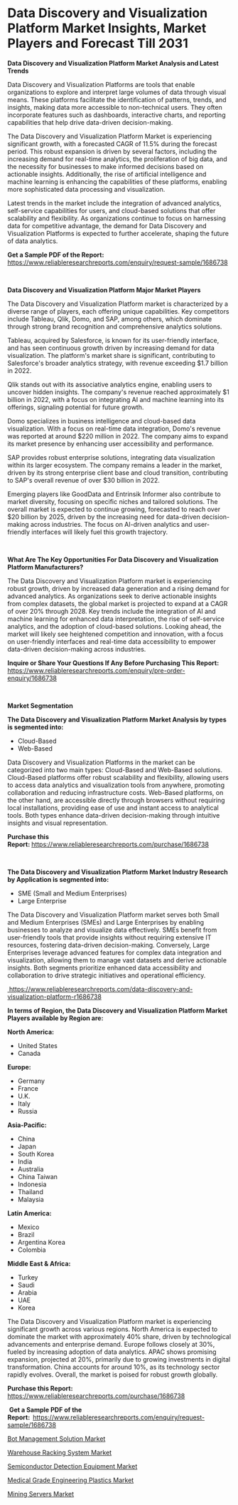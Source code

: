 <p><h1>Data Discovery and Visualization Platform Market Insights, Market Players and Forecast Till 2031</h1></p><p><strong>Data Discovery and Visualization Platform Market Analysis and Latest Trends</strong></p>
<p><p>Data Discovery and Visualization Platforms are tools that enable organizations to explore and interpret large volumes of data through visual means. These platforms facilitate the identification of patterns, trends, and insights, making data more accessible to non-technical users. They often incorporate features such as dashboards, interactive charts, and reporting capabilities that help drive data-driven decision-making.</p><p>The Data Discovery and Visualization Platform Market is experiencing significant growth, with a forecasted CAGR of 11.5% during the forecast period. This robust expansion is driven by several factors, including the increasing demand for real-time analytics, the proliferation of big data, and the necessity for businesses to make informed decisions based on actionable insights. Additionally, the rise of artificial intelligence and machine learning is enhancing the capabilities of these platforms, enabling more sophisticated data processing and visualization.</p><p>Latest trends in the market include the integration of advanced analytics, self-service capabilities for users, and cloud-based solutions that offer scalability and flexibility. As organizations continue to focus on harnessing data for competitive advantage, the demand for Data Discovery and Visualization Platforms is expected to further accelerate, shaping the future of data analytics.</p></p>
<p><strong>Get a Sample PDF of the Report:&nbsp;</strong> <a href="https://www.reliableresearchreports.com/enquiry/request-sample/1686738?utm_campaign=4&utm_medium=2&utm_source=Github&utm_content=ia&utm_term=16102024&utm_id=data-discovery-and-visualization-platform">https://www.reliableresearchreports.com/enquiry/request-sample/1686738</a></p>
<p>&nbsp;</p>
<p><strong>Data Discovery and Visualization Platform Major Market Players</strong></p>
<p><p>The Data Discovery and Visualization Platform market is characterized by a diverse range of players, each offering unique capabilities. Key competitors include Tableau, Qlik, Domo, and SAP, among others, which dominate through strong brand recognition and comprehensive analytics solutions.</p><p>Tableau, acquired by Salesforce, is known for its user-friendly interface, and has seen continuous growth driven by increasing demand for data visualization. The platform's market share is significant, contributing to Salesforce's broader analytics strategy, with revenue exceeding $1.7 billion in 2022.</p><p>Qlik stands out with its associative analytics engine, enabling users to uncover hidden insights. The company's revenue reached approximately $1 billion in 2022, with a focus on integrating AI and machine learning into its offerings, signaling potential for future growth.</p><p>Domo specializes in business intelligence and cloud-based data visualization. With a focus on real-time data integration, Domo's revenue was reported at around $220 million in 2022. The company aims to expand its market presence by enhancing user accessibility and performance.</p><p>SAP provides robust enterprise solutions, integrating data visualization within its larger ecosystem. The company remains a leader in the market, driven by its strong enterprise client base and cloud transition, contributing to SAP's overall revenue of over $30 billion in 2022.</p><p>Emerging players like GoodData and Entrinsik Informer also contribute to market diversity, focusing on specific niches and tailored solutions. The overall market is expected to continue growing, forecasted to reach over $20 billion by 2025, driven by the increasing need for data-driven decision-making across industries. The focus on AI-driven analytics and user-friendly interfaces will likely fuel this growth trajectory.</p></p>
<p>&nbsp;</p>
<p><strong>What Are The Key Opportunities For Data Discovery and Visualization Platform Manufacturers?</strong></p>
<p><p>The Data Discovery and Visualization Platform market is experiencing robust growth, driven by increased data generation and a rising demand for advanced analytics. As organizations seek to derive actionable insights from complex datasets, the global market is projected to expand at a CAGR of over 20% through 2028. Key trends include the integration of AI and machine learning for enhanced data interpretation, the rise of self-service analytics, and the adoption of cloud-based solutions. Looking ahead, the market will likely see heightened competition and innovation, with a focus on user-friendly interfaces and real-time data accessibility to empower data-driven decision-making across industries.</p></p>
<p><strong>Inquire or Share Your Questions If Any Before Purchasing This Report:</strong> <a href="https://www.reliableresearchreports.com/enquiry/pre-order-enquiry/1686738?utm_campaign=4&utm_medium=2&utm_source=Github&utm_content=ia&utm_term=16102024&utm_id=data-discovery-and-visualization-platform">https://www.reliableresearchreports.com/enquiry/pre-order-enquiry/1686738</a></p>
<p>&nbsp;</p>
<p><strong>Market Segmentation</strong></p>
<p><strong>The Data Discovery and Visualization Platform Market Analysis by types is segmented into:</strong></p>
<p><ul><li>Cloud-Based</li><li>Web-Based</li></ul></p>
<p><p>Data Discovery and Visualization Platforms in the market can be categorized into two main types: Cloud-Based and Web-Based solutions. Cloud-Based platforms offer robust scalability and flexibility, allowing users to access data analytics and visualization tools from anywhere, promoting collaboration and reducing infrastructure costs. Web-Based platforms, on the other hand, are accessible directly through browsers without requiring local installations, providing ease of use and instant access to analytical tools. Both types enhance data-driven decision-making through intuitive insights and visual representation.</p></p>
<p><strong>Purchase this Report:&nbsp;</strong><a href="https://www.reliableresearchreports.com/purchase/1686738?utm_campaign=4&utm_medium=2&utm_source=Github&utm_content=ia&utm_term=16102024&utm_id=data-discovery-and-visualization-platform">https://www.reliableresearchreports.com/purchase/1686738</a></p>
<p>&nbsp;</p>
<p><strong>The Data Discovery and Visualization Platform Market Industry Research by Application is segmented into:</strong></p>
<p><ul><li>SME (Small and Medium Enterprises)</li><li>Large Enterprise</li></ul></p>
<p><p>The Data Discovery and Visualization Platform market serves both Small and Medium Enterprises (SMEs) and Large Enterprises by enabling businesses to analyze and visualize data effectively. SMEs benefit from user-friendly tools that provide insights without requiring extensive IT resources, fostering data-driven decision-making. Conversely, Large Enterprises leverage advanced features for complex data integration and visualization, allowing them to manage vast datasets and derive actionable insights. Both segments prioritize enhanced data accessibility and collaboration to drive strategic initiatives and operational efficiency.</p></p>
<p><a href="https://www.reliableresearchreports.com/data-discovery-and-visualization-platform-r1686738?utm_campaign=4&utm_medium=2&utm_source=Github&utm_content=ia&utm_term=16102024&utm_id=data-discovery-and-visualization-platform">&nbsp;https://www.reliableresearchreports.com/data-discovery-and-visualization-platform-r1686738</a></p>
<p><strong>In terms of Region, the Data Discovery and Visualization Platform Market Players available by Region are:</strong></p>
<p>
    <p> <strong> North America: </strong>
        <ul>
            <li>United States</li>
            <li>Canada</li>
        </ul>
        </p> 
    <p> <strong> Europe: </strong>
        <ul>
            <li>Germany</li>
            <li>France</li>
            <li>U.K.</li>
            <li>Italy</li>
            <li>Russia</li>
        </ul>
        </p> 
    <p> <strong> Asia-Pacific: </strong>
        <ul>
            <li>China</li>
            <li>Japan</li>
            <li>South Korea</li>
            <li>India</li>
            <li>Australia</li>
            <li>China Taiwan</li>
            <li>Indonesia</li>
            <li>Thailand</li>
            <li>Malaysia</li>
        </ul>
        </p> 
    <p> <strong> Latin America: </strong>
        <ul>
            <li>Mexico</li>
            <li>Brazil</li>
            <li>Argentina Korea</li>
            <li>Colombia</li>
        </ul>
        </p> 
    <p> <strong> Middle East & Africa: </strong>
        <ul>
            <li>Turkey</li>
            <li>Saudi</li>
            <li>Arabia</li>
            <li>UAE</li>
            <li>Korea</li>
        </ul>
    </p>
    </p>
<p><p>The Data Discovery and Visualization Platform market is experiencing significant growth across various regions. North America is expected to dominate the market with approximately 40% share, driven by technological advancements and enterprise demand. Europe follows closely at 30%, fueled by increasing adoption of data analytics. APAC shows promising expansion, projected at 20%, primarily due to growing investments in digital transformation. China accounts for around 10%, as its technology sector rapidly evolves. Overall, the market is poised for robust growth globally.</p></p>
<p><strong>Purchase this Report: </strong><a href="https://www.reliableresearchreports.com/purchase/1686738?utm_campaign=4&utm_medium=2&utm_source=Github&utm_content=ia&utm_term=16102024&utm_id=data-discovery-and-visualization-platform">https://www.reliableresearchreports.com/purchase/1686738</a></p>
<p>&nbsp;<strong>Get a Sample PDF of the Report:&nbsp;&nbsp;</strong><a href="https://www.reliableresearchreports.com/enquiry/request-sample/1686738?utm_campaign=4&utm_medium=2&utm_source=Github&utm_content=ia&utm_term=16102024&utm_id=data-discovery-and-visualization-platform">https://www.reliableresearchreports.com/enquiry/request-sample/1686738</a></p>
<p><strong></strong></p>
<p><p><a href="https://github.com/alesiasc0na/Market-Research-Report-List-1/blob/main/bot-management-solution-market.md?utm_campaign=4&utm_medium=2&utm_source=Github&utm_content=ia&utm_term=16102024&utm_id=data-discovery-and-visualization-platform">Bot Management Solution Market</a></p><p><a href="https://issuu.com/reportprime-2/docs/warehouse-racking-system-market-siz_701f640a7e3026?utm_campaign=4&utm_medium=2&utm_source=Github&utm_content=ia&utm_term=16102024&utm_id=data-discovery-and-visualization-platform">Warehouse Racking System Market</a></p><p><a href="https://www.linkedin.com/pulse/disruption-innovation-semiconductor-detection-equipment-industry-kmo5c?trk=public_post_embed_feed-article-content&utm_campaign=4&utm_medium=2&utm_source=Github&utm_content=ia&utm_term=16102024&utm_id=data-discovery-and-visualization-platform">Semiconductor Detection Equipment Market</a></p><p><a href="https://www.linkedin.com/pulse/medical-grade-engineering-plastics-market-forecasts-trends-nmzzc?trk=public_post_embed_feed-article-content&utm_campaign=4&utm_medium=2&utm_source=Github&utm_content=ia&utm_term=16102024&utm_id=data-discovery-and-visualization-platform">Medical Grade Engineering Plastics Market</a></p><p><a href="https://github.com/kathiestrine5ty/Market-Research-Report-List-1/blob/main/mining-servers-market.md?utm_campaign=4&utm_medium=2&utm_source=Github&utm_content=ia&utm_term=16102024&utm_id=data-discovery-and-visualization-platform">Mining Servers Market</a></p></p>